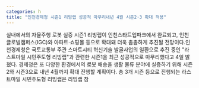 ```yaml
---
categories: h
title: "인천경제청 시즌1 리빙랩 성공적 마무리내년 4월 시즌2·3 확대 적용"
---
```

실내에서의 자율주행 로봇 실증 시즌1 리빙랩이 인천스타트업파크에서 완료되고, 인천글로벌캠퍼스(IGC)와 아파트·쇼핑몰 등으로 확대돼 더욱 촘촘하게 추진될 전망이다.인천경제청은 국토교통부 주관 스마트시티 혁신기술 발굴사업의 일환으로 추진 중인 "라스트마일 시민주도형 리빙랩"과 관련한 시즌1을 최근 성공적으로 마무리했다고 4일 밝혔다. 경제청은 또 다양한 환경에서의 로봇 배송을 생활 물류 분야에 실증하기 위해 시즌2와 시즌3으로 내년 4월까지 확대 진행할 계획이다. 총 3개 시즌 등으로 진행되는 라스트마일 시민주도형 리빙랩은 리빙랩 참